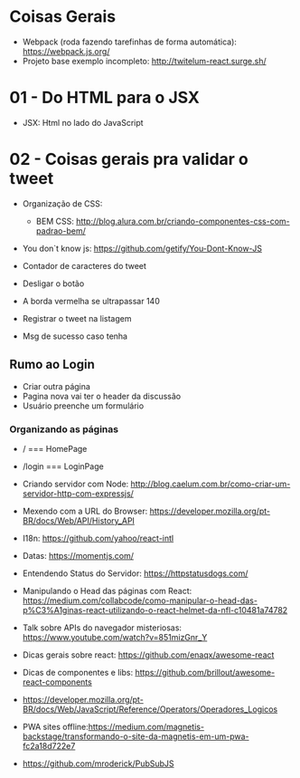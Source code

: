 # Coisas Gerais
- Webpack (roda fazendo tarefinhas de forma automática): https://webpack.js.org/
- Projeto base exemplo incompleto: http://twitelum-react.surge.sh/

# 01 - Do HTML para o JSX

- JSX: Html no lado do JavaScript

# 02 - Coisas gerais pra validar o tweet
- Organização de CSS:
    - BEM CSS: http://blog.alura.com.br/criando-componentes-css-com-padrao-bem/
- You don`t know js: https://github.com/getify/You-Dont-Know-JS

- Contador de caracteres do tweet
- Desligar o botão


- A borda vermelha se ultrapassar 140 
- Registrar o tweet na listagem
- Msg de sucesso caso tenha


## Rumo ao Login
- Criar outra página
- Pagina nova vai ter o header da discussão
- Usuário preenche um formulário


### Organizando as páginas
- / === HomePage
- /login === LoginPage



- Criando servidor com Node: http://blog.caelum.com.br/como-criar-um-servidor-http-com-expressjs/
- Mexendo com a URL do Browser: https://developer.mozilla.org/pt-BR/docs/Web/API/History_API

- I18n: https://github.com/yahoo/react-intl
- Datas: https://momentjs.com/
- Entendendo Status do Servidor: https://httpstatusdogs.com/
- Manipulando o Head das páginas com React: https://medium.com/collabcode/como-manipular-o-head-das-p%C3%A1ginas-react-utilizando-o-react-helmet-da-nfl-c10481a74782
- Talk sobre APIs do navegador misteriosas: https://www.youtube.com/watch?v=851mizGnr_Y

- Dicas gerais sobre react: https://github.com/enaqx/awesome-react
- Dicas de componentes e libs: https://github.com/brillout/awesome-react-components
- https://developer.mozilla.org/pt-BR/docs/Web/JavaScript/Reference/Operators/Operadores_Logicos
- PWA sites offline:https://medium.com/magnetis-backstage/transformando-o-site-da-magnetis-em-um-pwa-fc2a18d722e7

- https://github.com/mroderick/PubSubJS